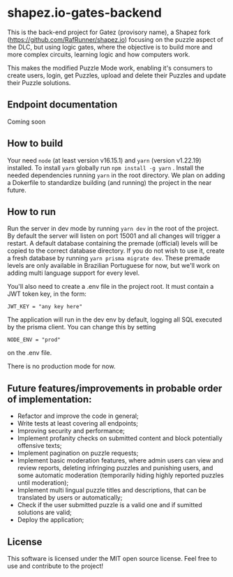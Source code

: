 # shapez.io-gates-backend

This is the back-end project for Gatez (provisory name), a Shapez fork (https://github.com/RafRunner/shapez.io) focusing on the puzzle aspect of the DLC, but using logic gates, where the objective is to build more and more complex circuits, learning logic and how computers work.

This makes the modified Puzzle Mode work, enabling it's consumers to create users, login, get Puzzles, upload and delete their Puzzles and update their Puzzle solutions.

## Endpoint documentation

Coming soon

## How to build

Your need `node` (at least version v16.15.1) and `yarn` (version v1.22.19) installed. To install `yarn` globally run `npm install -g yarn` . Install the needed dependencies running `yarn` in the root directory. We plan on adding a Dokerfile to standardize building (and running) the project in the near future.

## How to run

Run the server in dev mode by running `yarn dev` in the root of the project. By default the server will listen on port 15001 and all changes will trigger a restart. A default database containing the premade (official) levels will be copied to the correct database directory. If you do not wish to use it, create a fresh database by running `yarn prisma migrate dev`. These premade levels are only available in Brazilian Portuguese for now, but we'll work on adding multi language support for every level.

You'll also need to create a .env file in the project root. It must contain a JWT token key, in the form:

    JWT_KEY = "any key here"

The application will run in the dev env by default, logging all SQL executed by the prisma client. You can change this by setting

    NODE_ENV = "prod"

on the .env file.

There is no production mode for now.

## Future features/improvements in probable order of implementation:

-   Refactor and improve the code in general;
-   Write tests at least covering all endpoints;
-   Improving security and performance;
-   Implement profanity checks on submitted content and block potentially offensive texts;
-   Implement pagination on puzzle requests;
-   Implement basic moderation features, where admin users can view and review reports, deleting infringing puzzles and punishing users, and some automatic moderation (temporarily hiding highly reported puzzles until moderation);
-   Implement multi lingual puzzle titles and descriptions, that can be translated by users or automatically;
-   Check if the user submitted puzzle is a valid one and if sumitted solutions are valid;
-   Deploy the application;

## License

This software is licensed under the MIT open source license. Feel free to use and contribute to the project!
